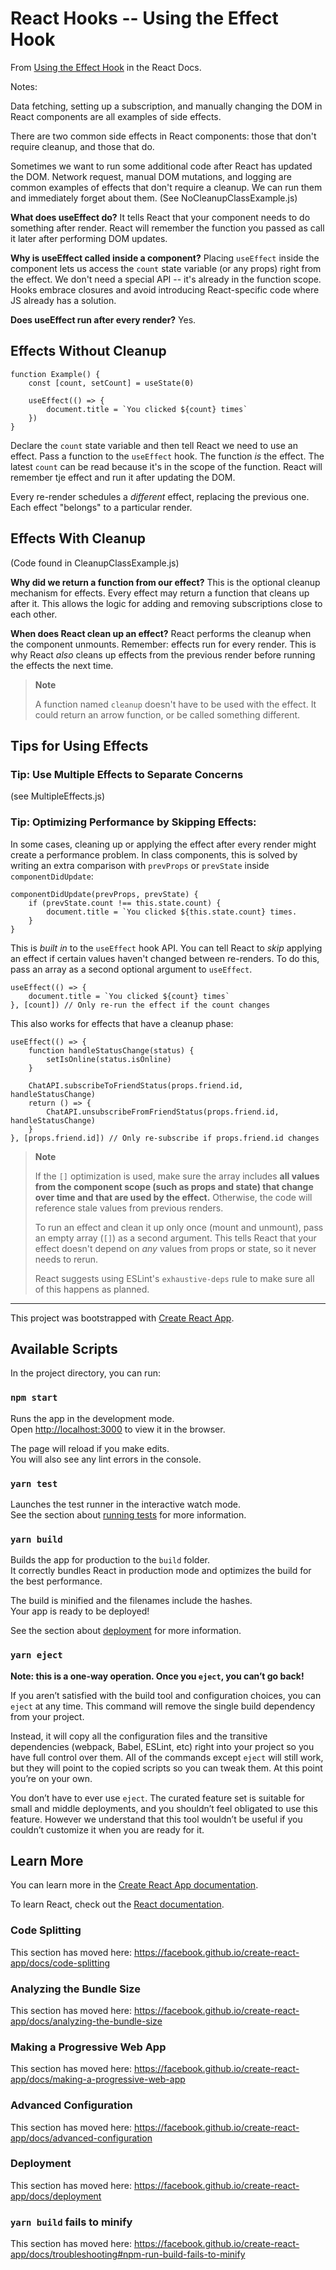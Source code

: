 # React Hooks -- Using the Effect Hook

From [Using the Effect Hook](https://reactjs.org/docs/hooks-effect.html) in the React Docs.

Notes:

Data fetching, setting up a subscription, and manually changing the DOM in React components are all examples of side effects.  

There are two common side effects in React components: those that don't require cleanup, and those that do.

Sometimes we want to run some additional code after React has updated the DOM.  Network request, manual DOM mutations, and logging are common examples of effects that don't require a cleanup.  We can run them and immediately forget about them.  (See NoCleanupClassExample.js)

__What does useEffect do?__ It tells React that your component needs to do something after render.  React will remember the function you passed as call it later after performing DOM updates.

__Why is useEffect called inside a component?__ Placing `useEffect` inside the component lets us access the `count` state variable (or any props) right from the effect.  We don't need a special API -- it's already in the function scope.  Hooks embrace closures and avoid introducing React-specific code where JS already has a solution.

__Does useEffect run after every render?__  Yes.

## Effects Without Cleanup

```
function Example() {
    const [count, setCount] = useState(0)

    useEffect(() => {
        document.title = `You clicked ${count} times`
    })
}
```
Declare the `count` state variable and then tell React we need to use an effect.  Pass a function to the `useEffect` hook.  The function _is_ the effect.  The latest `count` can be read because it's in the scope of the function.  React will remember tje effect and run it after updating the DOM.

Every re-render schedules a _different_ effect, replacing the previous one.  Each effect "belongs" to a particular render.

## Effects With Cleanup
(Code found in CleanupClassExample.js)

__Why did we return a function from our effect?__ This is the optional cleanup mechanism for effects.  Every effect may return a function that cleans up after it.  This allows the logic for adding and removing subscriptions close to each other.

__When does React clean up an effect?__  React performs the cleanup when the component unmounts.  Remember: effects run for every render.  This is why React _also_ cleans up effects from the previous render before running the effects the next time.

> __Note__
> 
> A function named `cleanup` doesn't have to be used with the effect.
> It could return an arrow function, or be called something different.

## Tips for Using Effects

### Tip: Use Multiple Effects to Separate Concerns
(see MultipleEffects.js)

### Tip: Optimizing Performance by Skipping Effects:
In some cases, cleaning up or applying the effect after every render might create a performance problem.  In class components, this is solved by writing an extra comparison with `prevProps` or `prevState` inside `componentDidUpdate`:

```
componentDidUpdate(prevProps, prevState) {
    if (prevState.count !== this.state.count) {
        document.title = `You clicked ${this.state.count} times.
    }
}
```

This is _built in_ to the `useEffect` hook API.  You can tell React to _skip_ applying an effect if certain values haven't changed between re-renders.  To do this, pass an array as a second optional argument to `useEffect`.

```
useEffect(() => {
    document.title = `You clicked ${count} times`
}, [count]) // Only re-run the effect if the count changes
```

This also works for effects that have a cleanup phase:
```
useEffect(() => {
    function handleStatusChange(status) {
        setIsOnline(status.isOnline)
    }

    ChatAPI.subscribeToFriendStatus(props.friend.id, handleStatusChange)
    return () => {
        ChatAPI.unsubscribeFromFriendStatus(props.friend.id, handleStatusChange)
    }
}, [props.friend.id]) // Only re-subscribe if props.friend.id changes
```

> __Note__
> 
> If the `[]` optimization is used, make sure the array includes __all values from the component scope (such as props and state) that change over time and that are used by the effect.__ Otherwise, the code will reference stale values from previous renders.
>
>To run an effect and clean it up only once (mount and unmount), pass an empty array (`[]`) as a second argument.  This tells React that your effect doesn't depend on _any_ values from props or state, so it never needs to rerun.
>
> React suggests using ESLint's `exhaustive-deps` rule to make sure all of this happens as planned. 

---
This project was bootstrapped with [Create React App](https://github.com/facebook/create-react-app).

## Available Scripts

In the project directory, you can run:

### `npm start`

Runs the app in the development mode.<br />
Open [http://localhost:3000](http://localhost:3000) to view it in the browser.

The page will reload if you make edits.<br />
You will also see any lint errors in the console.

### `yarn test`

Launches the test runner in the interactive watch mode.<br />
See the section about [running tests](https://facebook.github.io/create-react-app/docs/running-tests) for more information.

### `yarn build`

Builds the app for production to the `build` folder.<br />
It correctly bundles React in production mode and optimizes the build for the best performance.

The build is minified and the filenames include the hashes.<br />
Your app is ready to be deployed!

See the section about [deployment](https://facebook.github.io/create-react-app/docs/deployment) for more information.

### `yarn eject`

**Note: this is a one-way operation. Once you `eject`, you can’t go back!**

If you aren’t satisfied with the build tool and configuration choices, you can `eject` at any time. This command will remove the single build dependency from your project.

Instead, it will copy all the configuration files and the transitive dependencies (webpack, Babel, ESLint, etc) right into your project so you have full control over them. All of the commands except `eject` will still work, but they will point to the copied scripts so you can tweak them. At this point you’re on your own.

You don’t have to ever use `eject`. The curated feature set is suitable for small and middle deployments, and you shouldn’t feel obligated to use this feature. However we understand that this tool wouldn’t be useful if you couldn’t customize it when you are ready for it.

## Learn More

You can learn more in the [Create React App documentation](https://facebook.github.io/create-react-app/docs/getting-started).

To learn React, check out the [React documentation](https://reactjs.org/).

### Code Splitting

This section has moved here: https://facebook.github.io/create-react-app/docs/code-splitting

### Analyzing the Bundle Size

This section has moved here: https://facebook.github.io/create-react-app/docs/analyzing-the-bundle-size

### Making a Progressive Web App

This section has moved here: https://facebook.github.io/create-react-app/docs/making-a-progressive-web-app

### Advanced Configuration

This section has moved here: https://facebook.github.io/create-react-app/docs/advanced-configuration

### Deployment

This section has moved here: https://facebook.github.io/create-react-app/docs/deployment

### `yarn build` fails to minify

This section has moved here: https://facebook.github.io/create-react-app/docs/troubleshooting#npm-run-build-fails-to-minify
